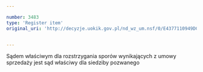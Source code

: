 ```yaml
---

number: 3483
type: 'Register item'
original_uri: 'http://decyzje.uokik.gov.pl/nd_wz_um.nsf/0/E4377110949DC9F9C1257A52002F65CB?OpenDocument'


---
```


Sądem właściwym dla rozstrzygania sporów wynikających z umowy sprzedaży jest sąd właściwy dla siedziby pozwanego
